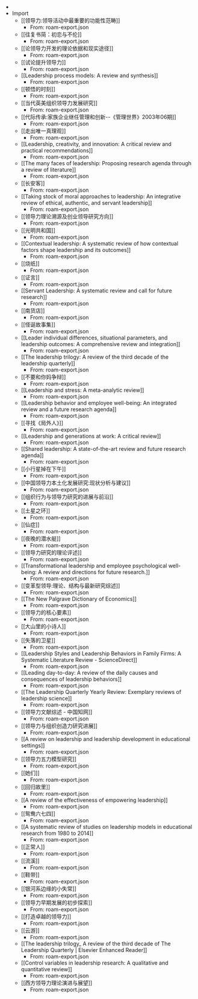 - 
- Import
    - [[领导力:领导活动中最重要的功能性范畴]]
        - From: roam-export.json
    - [[往复书简：初恋与不伦]]
        - From: roam-export.json
    - [[论领导力开发的理论依据和现实途径]]
        - From: roam-export.json
    - [[试论提升领导力]]
        - From: roam-export.json
    - [[Leadership process models: A review and synthesis]]
        - From: roam-export.json
    - [[顿悟的时刻]]
        - From: roam-export.json
    - [[当代英美组织领导力发展研究]]
        - From: roam-export.json
    - [[代际传承:家族企业继任管理和创新--《管理世界》2003年06期]]
        - From: roam-export.json
    - [[走出唯一真理观]]
        - From: roam-export.json
    - [[Leadership, creativity, and innovation: A critical review and practical recommendations]]
        - From: roam-export.json
    - [[The many faces of leadership: Proposing research agenda through a review of literature]]
        - From: roam-export.json
    - [[长安客]]
        - From: roam-export.json
    - [[Taking stock of moral approaches to leadership: An integrative review of ethical, authentic, and servant leadership]]
        - From: roam-export.json
    - [[领导力理论溯源及创业领导研究方向]]
        - From: roam-export.json
    - [[光明共和国]]
        - From: roam-export.json
    - [[Contextual leadership: A systematic review of how contextual factors shape leadership and its outcomes]]
        - From: roam-export.json
    - [[烧纸]]
        - From: roam-export.json
    - [[证言]]
        - From: roam-export.json
    - [[Servant Leadership: A systematic review and call for future research]]
        - From: roam-export.json
    - [[南货店]]
        - From: roam-export.json
    - [[怪诞故事集]]
        - From: roam-export.json
    - [[Leader individual differences, situational parameters, and leadership outcomes: A comprehensive review and integration]]
        - From: roam-export.json
    - [[The leadership trilogy: A review of the third decade of the leadership quarterly]]
        - From: roam-export.json
    - [[不要和你妈争辩]]
        - From: roam-export.json
    - [[Leadership and stress: A meta-analytic review]]
        - From: roam-export.json
    - [[Leadership behavior and employee well-being: An integrated review and a future research agenda]]
        - From: roam-export.json
    - [[寻找《局外人》]]
        - From: roam-export.json
    - [[Leadership and generations at work: A critical review]]
        - From: roam-export.json
    - [[Shared leadership: A state-of-the-art review and future research agenda]]
        - From: roam-export.json
    - [[小行星掉在下午]]
        - From: roam-export.json
    - [[中国领导力本土化发展研究:现状分析与建议]]
        - From: roam-export.json
    - [[组织行为与领导力研究的进展与前沿]]
        - From: roam-export.json
    - [[土星之环]]
        - From: roam-export.json
    - [[仙症]]
        - From: roam-export.json
    - [[夜晚的潜水艇]]
        - From: roam-export.json
    - [[领导力研究的理论评述]]
        - From: roam-export.json
    - [[Transformational leadership and employee psychological well-being: A review and directions for future research.]]
        - From: roam-export.json
    - [[变革型领导:理论、结构与最新研究综述]]
        - From: roam-export.json
    - [[The New Palgrave Dictionary of Economics]]
        - From: roam-export.json
    - [[领导力的核心要素]]
        - From: roam-export.json
    - [[大山里的小诗人]]
        - From: roam-export.json
    - [[失落的卫星]]
        - From: roam-export.json
    - [[Leadership Styles and Leadership Behaviors in Family Firms: A Systematic Literature Review - ScienceDirect]]
        - From: roam-export.json
    - [[Leading day-to-day: A review of the daily causes and consequences of leadership behaviors]]
        - From: roam-export.json
    - [[The Leadership Quarterly Yearly Review: Exemplary reviews of leadership science]]
        - From: roam-export.json
    - [[领导力文献综述 - 中国知网]]
        - From: roam-export.json
    - [[领导力与组织创造力研究进展]]
        - From: roam-export.json
    - [[A review on leadership and leadership development in educational settings]]
        - From: roam-export.json
    - [[领导力五力模型研究]]
        - From: roam-export.json
    - [[她们]]
        - From: roam-export.json
    - [[回归故里]]
        - From: roam-export.json
    - [[A review of the effectiveness of empowering leadership]]
        - From: roam-export.json
    - [[鸳鸯六七四]]
        - From: roam-export.json
    - [[A systematic review of studies on leadership models in educational research from 1980 to 2014]]
        - From: roam-export.json
    - [[正常人]]
        - From: roam-export.json
    - [[流溪]]
        - From: roam-export.json
    - [[鞋带]]
        - From: roam-export.json
    - [[银河系边缘的小失常]]
        - From: roam-export.json
    - [[领导力早期发展的初步探索]]
        - From: roam-export.json
    - [[打造卓越的领导力]]
        - From: roam-export.json
    - [[云游]]
        - From: roam-export.json
    - [[The leadership trilogy_ A review of the third decade of The Leadership Quarterly | Elsevier Enhanced Reader]]
        - From: roam-export.json
    - [[Control variables in leadership research: A qualitative and quantitative review]]
        - From: roam-export.json
    - [[西方领导力理论演进与展望]]
        - From: roam-export.json
